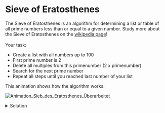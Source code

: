 # Sieve of Eratosthenes

The Sieve of Eratosthenes is an algorithm for determining a list or table of all prime numbers less than or equal to a given number.
Study more about the Sieve of Eratosthenes on the [wikipedia page](https://en.wikipedia.org/wiki/Sieve_of_Eratosthenes)!
<br>
<br>
Your task:
- Create a list with all numbers up to 100
- First prime number is 2
- Delete all multiples from this primenumber (2 x primenumber)
- Search for the next prime number
- Repeat all steps until you reached last number of your list

This animation shows how the algorithm works:

![Animation_Sieb_des_Eratosthenes_Überarbeitet](https://user-images.githubusercontent.com/92121260/193281633-22fa2d74-7391-4d17-81c7-a75f77bacc3d.gif)

<details>
 <summary>Solution</summary>

```python
# Create the variables
num_list = []
prime_num = 0
multiple_prim_num = 0
max_value = 100

# ------------------------------------------------------------- #
# Functions
# ------------------------------------------------------------- #
# Fill the list with numbers
def create_num():
    # Create numbers from 0 until max_value
    for num in range(max_value + 1):
        num_list.append(num)


# First prime number
def first_prim_num():
    global prime_num
    prime_num = 2
    return prime_num


# Delete all multiples from this primenumber (2 x primenumber)
def prim_multiple():
    global prime_num
    multiple = 2 * prime_num
    # replace the multiples inside the list by 0
    while multiple < max_value:
        num_list[multiple] = 0
        multiple += prime_num


# Search next prime number
def next_prim_num():
    global prime_num
    prime_num += 1
    while num_list[prime_num] == 0:
        prime_num += 1


# Output prime numbers
def out_prim_num():
    for index in range(2, max_value):
        if num_list[index] != 0:
            print(num_list[index], end=' ')



# ------------------------------------------------------------- #
# Main program
# ------------------------------------------------------------- #
create_num()
first_prim_num()
# You are done "sifting" when the current prime number is greater than the root of the upper bound. sqrt(100)
while prime_num < 100:
    prim_multiple()
    next_prim_num()
out_prim_num()


```  
  
</details>

